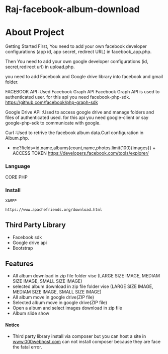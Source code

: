 # Raj-facebook-album-download
# About Project
Getting Started First, You need to add your own facebook developer configurations (app id, app secret, redirect URL) in facebook_app.php.

Then You need to add your own google developer configurations (id, secret,redirect url) in upload.php.

you need to add Facebook and Google drive library into facebook and gmail folder.

FACEBOOK API :Used Facebook Graph API Facebook Graph API is used to authenticated user. for this api you need facebook-php-sdk.
https://github.com/facebook/php-graph-sdk

Google Drive API :Used to access google drive and manage folders and files of authenticated used. for this api you need google-client or say google-php-sdk to communicate with google.

Curl :Used to retrive the facebook album data.Curl configuration in Album.php.
* me?fields=id,name,albums{count,name,photos.limit(100){images}} + ACCESS TOKEN
https://developers.facebook.com/tools/explorer/



### Language
   CORE PHP
   
### Install
    XAMPP
    
    https://www.apachefriends.org/download.html
  
## Third Party Library
* Facebook sdk
* Google drive api
* Bootstrap

## Features 
* All album download in zip file folder vise (LARGE SIZE IMAGE, MEDIAM SIZE IMAGE, SMALL SIZE IMAGE)
* selected album download in zip file folder vise (LARGE SIZE IMAGE, MEDIAM SIZE IMAGE, SMALL SIZE IMAGE)
* All album move in google drive(ZIP file)
* Selected album move in google drive(ZIP file)
* Open a album and select images download in zip file
* Album slide show

#### Notice
* Third party library install via composer but you can host a site in www.000webhost.com can not install composer because they are face the fatal error.
